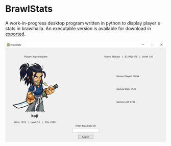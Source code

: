 # BrawlStats

A work-in-progress desktop program written in python to display player's stats in brawlhalla. An executable version is available for download in [exported](/exported).
</br></br>
![example](/extra/example.png)

